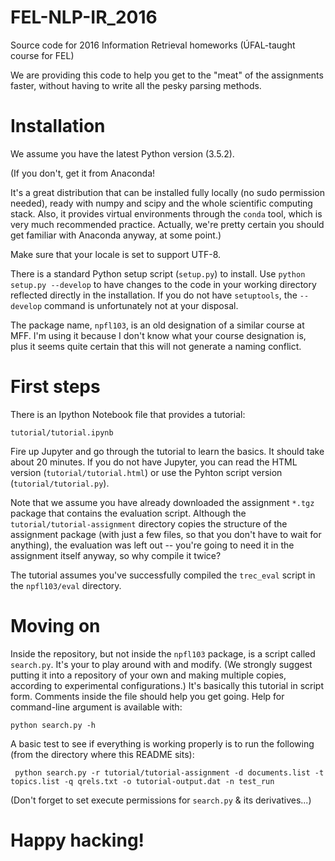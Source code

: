 # FEL-NLP-IR_2016

Source code for 2016 Information Retrieval homeworks (ÚFAL-taught course for FEL)

We are providing this code to help you get to the "meat" of the assignments faster,
without having to write all the pesky parsing methods.

Installation
============

We assume you have the latest Python version (3.5.2).

(If you don't, get it from Anaconda!

It's a great distribution that can be installed fully locally (no sudo permission needed),
ready with numpy and scipy and the whole scientific computing stack. Also, it provides
virtual environments through the `conda` tool, which is very much recommended practice.
Actually, we're pretty certain you should get familiar with Anaconda anyway, at some point.)

Make sure that your locale is set to support UTF-8.

There is a standard Python setup script (`setup.py`) to install. Use `python setup.py --develop`
to have changes to the code in your working directory reflected directly in the installation.
If you do not have `setuptools`, the `--develop` command is unfortunately not at your disposal.

The package name, `npfl103`, is an old designation of a similar course at MFF.
I'm using it because I don't know what your course designation is, plus it seems
quite certain that this will not generate a naming conflict.

First steps
===========

There is an Ipython Notebook file that provides a tutorial:

`tutorial/tutorial.ipynb`

Fire up Jupyter and go through the tutorial to learn the basics. It should take about 20 minutes.
If you do not have Jupyter, you can read the HTML version (`tutorial/tutorial.html`) or use
the Pyhton script version (`tutorial/tutorial.py`).

Note that we assume you have already downloaded the assignment `*.tgz` package that contains
the evaluation script. Although the `tutorial/tutorial-assignment` directory copies the structure
of the assignment package (with just a few files, so that you don't have to wait for anything),
the evaluation was left out -- you're going to need it in the assignment itself anyway, so
why compile it twice?

The tutorial assumes you've successfully compiled the `trec_eval` script
in the `npfl103/eval` directory.

Moving on
=========

Inside the repository, but not inside the `npfl103` package, is a script called
`search.py`. It's your to play around with and modify. (We strongly suggest
putting it into a repository of your own and making multiple copies, according
to experimental configurations.) It's basically this tutorial in script form.
Comments inside the file should help you get going. Help for command-line
argument is available with:

    python search.py -h

A basic test to see if everything is working properly is to run the following
(from the directory where this README sits):

     python search.py -r tutorial/tutorial-assignment -d documents.list -t topics.list -q qrels.txt -o tutorial-output.dat -n test_run

(Don't forget to set execute permissions for `search.py` & its derivatives...)

Happy hacking!
==============